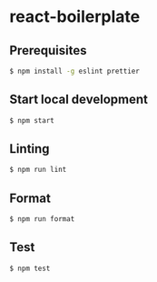 # react-boilerplate
## Prerequisites
```sh
$ npm install -g eslint prettier
```
## Start local development
```sh
$ npm start
```
## Linting
```sh
$ npm run lint
```
## Format
```sh
$ npm run format
```
## Test
```sh
$ npm test
```
